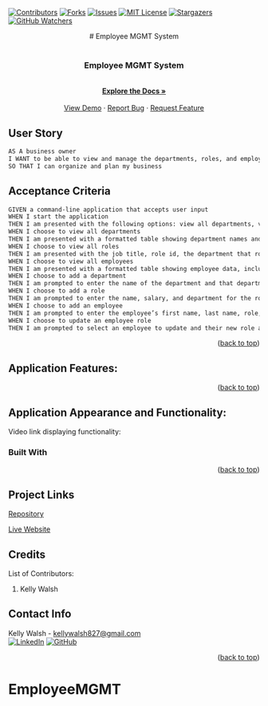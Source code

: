 [![Contributors][contributors-shield]][contributors-url]
[![Forks][forks-shield]][forks-url]
[![Issues][issues-shield]][issues-url]
[![MIT License][license-shield]][license-url]
[![Stargazers][stars-shield]][stars-url]
[![GitHub Watchers][github-watchers]][github-watchers-url]

<div align="center">
# Employee MGMT System </div>

<!-- PROJECT LOGO -->
<br />
<div align="center">
  <a href="https://kemwalsh.github.io/EmployeeMGMT">
  </a>

<h3 align="center">Employee MGMT System</h3>

  <p align="center">
    <br />
    <a href="https://github.com/kemwalsh/EmployeeMGMT"><strong>Explore the Docs »</strong></a>
    <br />
    <br />
    <a href="https://kemwalsh.github.io/EmployeeMGMT/">View Demo</a>
    ·
    <a href="https://github.com/kemwalsh/EmployeeMGMT/issues">Report Bug</a>
    ·
    <a href="https://github.com/kemwalsh/EmployeeMGMT/issues">Request Feature</a>
  </p>
</div>


## User Story

```md
AS A business owner
I WANT to be able to view and manage the departments, roles, and employees in my company
SO THAT I can organize and plan my business
```

## Acceptance Criteria

```md
GIVEN a command-line application that accepts user input
WHEN I start the application
THEN I am presented with the following options: view all departments, view all roles, view all employees, add a department, add a role, add an employee, and update an employee role
WHEN I choose to view all departments
THEN I am presented with a formatted table showing department names and department ids
WHEN I choose to view all roles
THEN I am presented with the job title, role id, the department that role belongs to, and the salary for that role
WHEN I choose to view all employees
THEN I am presented with a formatted table showing employee data, including employee ids, first names, last names, job titles, departments, salaries, and managers that the employees report to
WHEN I choose to add a department
THEN I am prompted to enter the name of the department and that department is added to the database
WHEN I choose to add a role
THEN I am prompted to enter the name, salary, and department for the role and that role is added to the database
WHEN I choose to add an employee
THEN I am prompted to enter the employee’s first name, last name, role, and manager, and that employee is added to the database
WHEN I choose to update an employee role
THEN I am prompted to select an employee to update and their new role and this information is updated in the database 
```

<p align="right">(<a href="#top">back to top</a>)</p>

## Application Features:

<!-- - Allows user to create HTML page from node  -->

<p align="right">(<a href="#top">back to top</a>)</p>

## Application Appearance and Functionality:

Video link displaying functionality:

<!-- (https://drive.google.com/file/d/1vMatzI_ANvlNF2MA9eaoKh-R1yOhb1k9/view) -->


### Built With

<!-- - [Node.js](https://nodejs.org/en/) -->

<p align="right">(<a href="#top">back to top</a>)</p>

## Project Links

[Repository](https://github.com/kemwalsh/EmployeeMGMT)

[Live Website](https://kemwalsh.github.io/EmployeeMGMT/)

## Credits

List of Contributors:

1. Kelly Walsh

## Contact Info

Kelly Walsh - kellywalsh827@gmail.com
<br>
[![LinkedIn][linkedin-shield]][linkedin-url-kelly] [![GitHub][github-shield]][github-url-kelly] </br>

<p align="right">(<a href="#top">back to top</a>)</p>

<!-- MARKDOWN LINKS & IMAGES -->
<!-- https://www.markdownguide.org/basic-syntax/#reference-style-links -->

[contributors-shield]: https://img.shields.io/github/contributors/kemwalsh/EmployeeMGMT.svg?style=for-the-badge
[contributors-url]: https://github.com/kemwalsh/EmployeeMGMT/graphs/contributors
[forks-shield]: https://img.shields.io/github/forks/kemwalsh/EmployeeMGMT.svg?style=for-the-badge
[forks-url]: https://github.com/kemwalsh/EmployeeMGMT/network/members
[stars-shield]: https://img.shields.io/github/stars/kemwalsh/EmployeeMGMT?style=social
[stars-url]: https://github.com/kemwalsh/EmployeeMGMT/stargazers
[issues-shield]: https://img.shields.io/github/issues/kemwalsh/EmployeeMGMT.svg?style=for-the-badge
[issues-url]: https://github.com/kemwalsh/EmployeeMGMT/issues
[license-shield]: https://img.shields.io/github/license/kemwalsh/EmployeeMGMT?style=for-the-badge
[license-url]: https://github.com/kemwalsh/EmployeeMGMT/blob/master/LICENSE
[linkedin-shield]: https://img.shields.io/badge/-LinkedIn-black.svg?style=for-the-badge&logo=linkedin&colorB=555
[linkedin-url-kelly]: https://www.linkedin.com/in/kellywalsh001/
[github-shield]: https://img.shields.io/badge/-Github-blueviolet.svg?style=for-the-badge&logo=Github&colorB=555
[github-url-kelly]: https://github.com/kemwalsh
[github-watchers]: https://img.shields.io/github/watchers/kemwalsh/EmployeeMGMT?style=social
[github-watchers-url]: https://github.com/kemwalsh/EmployeeMGMT/watchers

# EmployeeMGMT